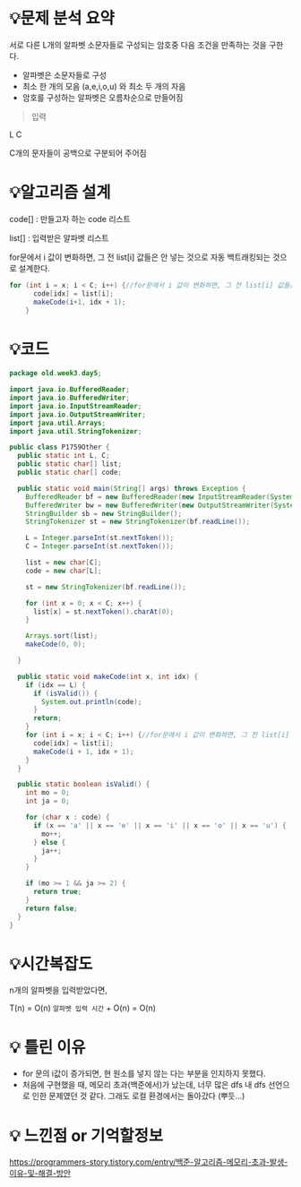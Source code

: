 # 💡**문제 분석 요약**

서로 다른 L개의 알파벳 소문자들로 구성되는 암호중 다음 조건을 만족하는 것을 구한다.

- 알파벳은 소문자들로 구성
- 최소 한 개의 모음 (a,e,i,o,u) 와 최소 두 개의 자음
- 암호를 구성하는 알파벳은 오름차순으로 만들어짐

>입력

L C

C개의 문자들이 공백으로 구분되어 주어짐

# 💡**알고리즘 설계**

code[] : 만들고자 하는 code 리스트

list[] : 입력받은 알파벳 리스트

for문에서 i 값이 변화하면, 그 전 list[i] 값들은 안 넣는 것으로 자동 백트래킹되는 것으로 설계한다.

```java
for (int i = x; i < C; i++) {//for문에서 i 값이 변화하면, 그 전 list[i] 값들은 안 넣는 것으로 자동 백트래킹
      code[idx] = list[i];
      makeCode(i+1, idx + 1);
    }
```

# 💡코드

```java
package old.week3.day5;

import java.io.BufferedReader;
import java.io.BufferedWriter;
import java.io.InputStreamReader;
import java.io.OutputStreamWriter;
import java.util.Arrays;
import java.util.StringTokenizer;

public class P1759Other {
  public static int L, C;
  public static char[] list;
  public static char[] code;

  public static void main(String[] args) throws Exception {
    BufferedReader bf = new BufferedReader(new InputStreamReader(System.in));
    BufferedWriter bw = new BufferedWriter(new OutputStreamWriter(System.out));
    StringBuilder sb = new StringBuilder();
    StringTokenizer st = new StringTokenizer(bf.readLine());

    L = Integer.parseInt(st.nextToken());
    C = Integer.parseInt(st.nextToken());

    list = new char[C];
    code = new char[L];

    st = new StringTokenizer(bf.readLine());

    for (int x = 0; x < C; x++) {
      list[x] = st.nextToken().charAt(0);
    }

    Arrays.sort(list);
    makeCode(0, 0);

  }

  public static void makeCode(int x, int idx) {
    if (idx == L) {
      if (isValid()) {
        System.out.println(code);
      }
      return;
    }
    for (int i = x; i < C; i++) {//for문에서 i 값이 변화하면, 그 전 list[i] 값들은 안 넣는 것으로 자동 백트래킹
      code[idx] = list[i];
      makeCode(i + 1, idx + 1);
    }
  }

  public static boolean isValid() {
    int mo = 0;
    int ja = 0;

    for (char x : code) {
      if (x == 'a' || x == 'e' || x == 'i' || x == 'o' || x == 'u') {
        mo++;
      } else {
        ja++;
      }
    }

    if (mo >= 1 && ja >= 2) {
      return true;
    }
    return false;
  }
}

```

# 💡시간복잡도

n개의 알파벳을 입력받았다면,

T(n) = O(n) `알파벳 입력 시간` + O(n)  = O(n)

# 💡 틀린 이유

- for 문의 i값이 증가되면, 현 원소를 넣지 않는 다는 부분을 인지하지 못했다.
- 처음에 구현했을 때, 메모리 초과(백준에서)가 났는데, 너무 많은 dfs 내 dfs 선언으로 인한 문제였던 것 같다. 그래도 로컬 환경에서는 돌아갔다 (뿌듯…)

# 💡 느낀점 or 기억할정보

https://programmers-story.tistory.com/entry/백준-알고리즘-메모리-초과-발생-이유-및-해결-방안